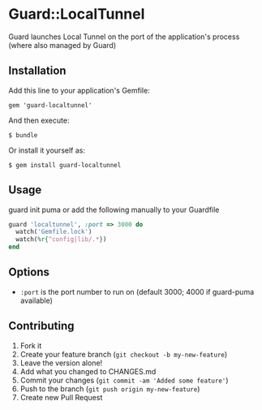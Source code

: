 # Guard::LocalTunnel

Guard launches Local Tunnel on the port of the application's process (where also managed by Guard)

## Installation

Add this line to your application's Gemfile:

    gem 'guard-localtunnel'

And then execute:

    $ bundle

Or install it yourself as:

    $ gem install guard-localtunnel

## Usage

guard init puma or add the following manually to your Guardfile

```ruby
guard 'localtunnel', :port => 3000 do
  watch('Gemfile.lock')
  watch(%r{^config|lib/.*})
end
```

## Options

* `:port` is the port number to run on (default 3000; 4000 if guard-puma available)


## Contributing

1. Fork it
1. Create your feature branch (`git checkout -b my-new-feature`)
1. Leave the version alone!
1. Add what you changed to CHANGES.md
1. Commit your changes (`git commit -am 'Added some feature'`)
1. Push to the branch (`git push origin my-new-feature`)
1. Create new Pull Request

